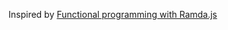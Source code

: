 Inspired by [Functional programming with Ramda.js](http://neiro.io/2015/09/05/functional-programming-with-ramda-js.html)

